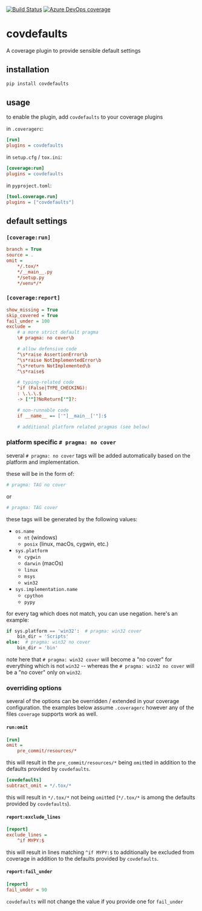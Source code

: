 [![Build Status](https://dev.azure.com/asottile/asottile/_apis/build/status/asottile.covdefaults?branchName=master)](https://dev.azure.com/asottile/asottile/_build/latest?definitionId=62&branchName=master)
[![Azure DevOps coverage](https://img.shields.io/azure-devops/coverage/asottile/asottile/62/master.svg)](https://dev.azure.com/asottile/asottile/_build/latest?definitionId=62&branchName=master)

covdefaults
===========

A coverage plugin to provide sensible default settings

## installation

```bash
pip install covdefaults
```

## usage

to enable the plugin, add `covdefaults` to your coverage plugins

in `.coveragerc`:

```ini
[run]
plugins = covdefaults
```

in `setup.cfg` / `tox.ini`:

```ini
[coverage:run]
plugins = covdefaults
```

in `pyproject.toml`:

```ini
[tool.coverage.run]
plugins = ["covdefaults"]
```

## default settings

### `[coverage:run]`

```ini
branch = True
source = .
omit =
    */.tox/*
    */__main__.py
    */setup.py
    */venv*/*
```

### `[coverage:report]`

```ini
show_missing = True
skip_covered = True
fail_under = 100
exclude =
    # a more strict default pragma
    \# pragma: no cover\b

    # allow defensive code
    ^\s*raise AssertionError\b
    ^\s*raise NotImplementedError\b
    ^\s*return NotImplemented\b
    ^\s*raise$

    # typing-related code
    ^if (False|TYPE_CHECKING):
    : \.\.\.$
    -> ['"]?NoReturn['"]?:

    # non-runnable code
    if __name__ == ['"]__main__['"]:$

    # additional platform related pragmas (see below)
```

### platform specific `# pragma: no cover`

several `# pragma: no cover` tags will be added automatically based on the
platform and implementation.

these will be in the form of:

```python
# pragma: TAG no cover
```

or

```python
# pragma: TAG cover
```

these tags will be generated by the following values:

- `os.name`
    - `nt` (windows)
    - `posix` (linux, macOs, cygwin, etc.)
- `sys.platform`
    - `cygwin`
    - `darwin` (macOs)
    - `linux`
    - `msys`
    - `win32`
- `sys.implementation.name`
    - `cpython`
    - `pypy`

for every tag which does not match, you can use negation.  here's an example:

```python
if sys.platform == 'win32':  # pragma: win32 cover
    bin_dir = 'Scripts'
else:  # pragma: win32 no cover
    bin_dir = 'bin'
```

note here that `# pragma: win32 cover` will become a "no cover" for everything
which is not `win32` -- whereas the `# pragma: win32 no cover` will be a
"no cover" only on `win32`.

### overriding options

several of the options can be overridden / extended in your coverage
configuration.  the examples below assume `.coveragerc` however any of the
files `coverage` supports work as well.

#### `run:omit`

```ini
[run]
omit =
    pre_commit/resources/*
```

this will result in the `pre_commit/resources/*` being `omit`ted in addition
to the defaults provided by `covdefaults`.

```ini
[covdefaults]
subtract_omit = */.tox/*
```

this will result in `*/.tox/*` not being `omit`ted (`*/.tox/*` is among the
defaults provided by `covdefaults`).

#### `report:exclude_lines`

```ini
[report]
exclude_lines =
    ^if MYPY:$
```

this will result in lines matching `^if MYPY:$` to additionally be excluded
from coverage in addition to the defaults provided by `covdefaults`.

#### `report:fail_under`

```ini
[report]
fail_under = 90
```

`covdefaults` will not change the value if you provide one for `fail_under`
